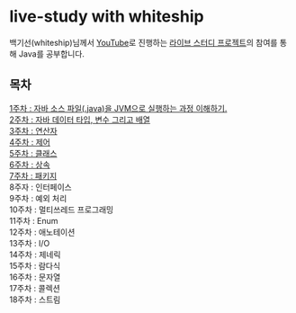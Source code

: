 # live-study with whiteship
백기선(whiteship)님께서 [YouTube](https://www.youtube.com/user/whiteship2000)로 진행하는 [라이브 스터디 프로젝트](https://github.com/whiteship/live-study)의 참여를 통해 Java를 공부합니다.

## 목차

[1주차 : 자바 소스 파일(.java)을 JVM으로 실행하는 과정 이해하기.](https://github.com/jaeeunjeong/Today-I-Learned/blob/master/Java/live-study/week1.md)  
[2주차 : 자바 데이터 타입, 변수 그리고 배열](https://github.com/jaeeunjeong/Today-I-Learned/blob/master/Java/live-study/week2.md)  
[3주차 : 연산자](https://github.com/jaeeunjeong/Today-I-Learned/blob/master/Java/live-study/week3.md)  
[4주차 : 제어](https://github.com/jaeeunjeong/Today-I-Learned/blob/master/Java/live-study/week4.md)  
[5주차 : 클래스](https://github.com/jaeeunjeong/Today-I-Learned/blob/master/Java/live-study/week5.md)  
[6주차 : 상속](https://github.com/jaeeunjeong/Today-I-Learned/blob/master/Java/live-study/week6.md)  
[7주차 : 패키지](https://github.com/jaeeunjeong/Today-I-Learned/blob/master/Java/live-study/week7.md)   
8주자 : 인터페이스   
9주차 : 예외 처리  
10주차 : 멀티쓰레드 프로그래밍  
11주차 : Enum  
12주차 : 애노테이션  
13주차 : I/O  
14주차 : 제네릭  
15주차 : 람다식  
16주차 : 문자열  
17주차 : 콜렉션  
18주차 : 스트림  
